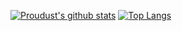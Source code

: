 [![Proudust's github stats](https://github-readme-stats.vercel.app/api?username=proudust&show_icons=true&title_color=58a6ff&text_color=c9d1d9&icon_color=8b949e&bg_color=0d1117&hide_border=true&cache_seconds=86400)](https://github.com/anuraghazra/github-readme-stats)
[![Top Langs](https://github-readme-stats.vercel.app/api/top-langs/?username=proudust&layout=compact&title_color=58a6ff&text_color=c9d1d9&bg_color=0d1117&hide_border=true&cache_seconds=86400)](https://github.com/anuraghazra/github-readme-stats)
